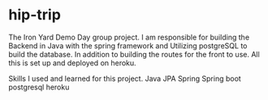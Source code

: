 # hip-trip
The Iron Yard Demo Day group project.
I am responsible for building the Backend in Java with the spring framework and Utilizing postgreSQL to build the database. 
In addition to building the routes for the front to use. All this is set up and deployed on heroku.

Skills I used and learned for this project.
Java 
JPA
Spring 
Spring boot
postgresql
heroku

